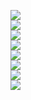 <img src="./images-7/coverage-results.png"/><br/>
<img src="./images-7/Screenshot 2025-03-04 at 16.23.01.png"/><br/>
<img src="./images-7/Screenshot 2025-03-04 at 16.23.22.png"/><br/>
<img src="./images-7/Screenshot 2025-03-04 at 16.23.39.png"/><br/>
<img src="./images-7/Screenshot 2025-03-04 at 16.23.58.png"/><br/>
<img src="./images-7/Screenshot 2025-03-04 at 16.24.12.png"/><br/>
<img src="./images-7/Screenshot 2025-03-04 at 16.24.29.png"/><br/>
<img src="./images-7/Screenshot 2025-03-04 at 16.24.45.png"/><br/>
